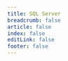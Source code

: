 ```yaml
---
title: SQL Server
breadcrumb: false
article: false
index: false
editLink: false
footer: false
---
```


